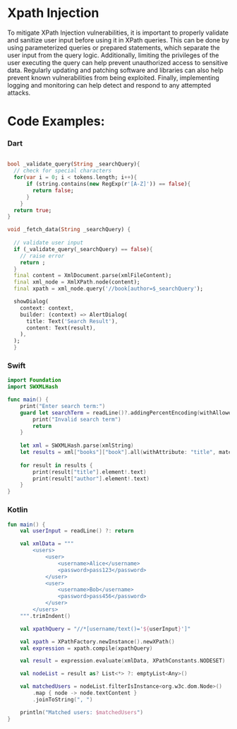 
# Xpath Injection

To mitigate XPath Injection vulnerabilities, it is important to properly validate and sanitize user input before using it in XPath queries. This can be done by using parameterized queries or prepared statements, which separate the user input from the query logic. Additionally, limiting the privileges of the user executing the query can help prevent unauthorized access to sensitive data. Regularly updating and patching software and libraries can also help prevent known vulnerabilities from being exploited. Finally, implementing logging and monitoring can help detect and respond to any attempted attacks.

# Code Examples:

### Dart

```dart

bool _validate_query(String _searchQuery){
  // check for special characters
  for(var i = 0; i < tokens.length; i++){
      if (string.contains(new RegExp(r'[A-Z]')) == false){
        return false;
      }
    }
  return true;
}

void _fetch_data(String _searchQuery) {
  
  // validate user input
  if (_validate_query(_searchQuery) == false){
    // raise error
    return ;
  }
  final content = XmlDocument.parse(xmlFileContent);
  final xml_node = XmlXPath.node(content);
  final xpath = xml_node.query('//book[author=$_searchQuery');

  showDialog(
    context: context,
    builder: (context) => AlertDialog(
      title: Text('Search Result'),
      content: Text(result),
    ),
  );
  }
```

### Swift

```swift
import Foundation
import SWXMLHash

func main() {
    print("Enter search term:")
    guard let searchTerm = readLine()?.addingPercentEncoding(withAllowedCharacters: .urlQueryAllowed) else {
        print("Invalid search term")
        return
    }
    
    let xml = SWXMLHash.parse(xmlString)
    let results = xml["books"]["book"].all(withAttribute: "title", matchingXPath: "//title[contains(text(), '\(searchTerm)')]")
    
    for result in results {
        print(result["title"].element!.text)
        print(result["author"].element!.text)
    }
}
```

### Kotlin

```kotlin
fun main() {
    val userInput = readLine() ?: return

    val xmlData = """
        <users>
            <user>
                <username>Alice</username>
                <password>pass123</password>
            </user>
            <user>
                <username>Bob</username>
                <password>pass456</password>
            </user>
        </users>
    """.trimIndent()

    val xpathQuery = "//*[username/text()='${userInput}']"

    val xpath = XPathFactory.newInstance().newXPath()
    val expression = xpath.compile(xpathQuery)

    val result = expression.evaluate(xmlData, XPathConstants.NODESET)

    val nodeList = result as? List<*> ?: emptyList<Any>()

    val matchedUsers = nodeList.filterIsInstance<org.w3c.dom.Node>()
        .map { node -> node.textContent }
        .joinToString(", ")

    println("Matched users: $matchedUsers")
}
```

